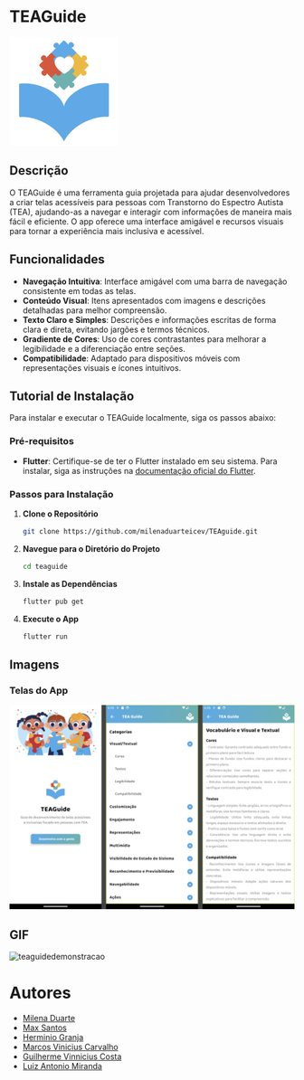 # TEAGuide

![TEAGuide Logo](assets/icons/ic_launcher.png)

## Descrição

O TEAGuide é uma ferramenta guia projetada para ajudar desenvolvedores a criar telas acessíveis para pessoas com Transtorno do Espectro Autista (TEA), ajudando-as a navegar e interagir com informações de maneira mais fácil e eficiente. O app oferece uma interface amigável e recursos visuais para tornar a experiência mais inclusiva e acessível.

## Funcionalidades

- **Navegação Intuitiva**: Interface amigável com uma barra de navegação consistente em todas as telas.
- **Conteúdo Visual**: Itens apresentados com imagens e descrições detalhadas para melhor compreensão.
- **Texto Claro e Simples**: Descrições e informações escritas de forma clara e direta, evitando jargões e termos técnicos.
- **Gradiente de Cores**: Uso de cores contrastantes para melhorar a legibilidade e a diferenciação entre seções.
- **Compatibilidade**: Adaptado para dispositivos móveis com representações visuais e ícones intuitivos.

## Tutorial de Instalação

Para instalar e executar o TEAGuide localmente, siga os passos abaixo:

### Pré-requisitos

- **Flutter**: Certifique-se de ter o Flutter instalado em seu sistema. Para instalar, siga as instruções na [documentação oficial do Flutter](https://flutter.dev/docs/get-started/install).

### Passos para Instalação

1. **Clone o Repositório**

   ```bash
   git clone https://github.com/milenaduarteicev/TEAguide.git
   ```

2. **Navegue para o Diretório do Projeto**

   ```bash
   cd teaguide
   ```

3. **Instale as Dependências**

   ```bash
   flutter pub get
   ```

4. **Execute o App**

   ```bash
   flutter run
   ```

## Imagens

### Telas do App

![Tela Apresentação](screenshots/app.png)


## GIF
![teaguidedemonstracao](https://github.com/milenaduarteicev/TEAguide/assets/130483566/c519a952-fc26-4d7b-b8a2-37c294f3bb5f)

# Autores

- [Milena Duarte](https://github.com/milenaduarteicev)
- [Max Santos]()
- [Herminio Granja]()
- [Marcos Vinicius Carvalho]()
- [Guilherme Vinnicius Costa]()
- [Luiz Antonio Miranda]()

